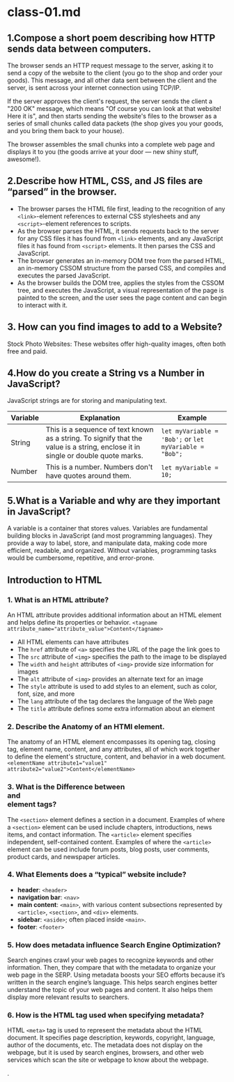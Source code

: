 # class-01.md


## 1.Compose a short poem describing how HTTP sends data between computers.
The browser sends an HTTP request message to the server, asking it to send a copy of the website to the client (you go to the shop and order your goods). This message, and all other data sent between the client and the server, is sent across your internet connection using TCP/IP.

If the server approves the client's request, the server sends the client a "200 OK" message, which means "Of course you can look at that website! Here it is", and then starts sending the website's files to the browser as a series of small chunks called data packets (the shop gives you your goods, and you bring them back to your house).

The browser assembles the small chunks into a complete web page and displays it to you (the goods arrive at your door — new shiny stuff, awesome!).

## 2.Describe how HTML, CSS, and JS files are “parsed” in the browser.
- The browser parses the HTML file first, leading to the recognition of any `<link>`-element references to external CSS stylesheets and any `<script>`-element references to scripts.
- As the browser parses the HTML, it sends requests back to the server for any CSS files it has found from `<link>` elements, and any JavaScript files it has found from `<script>` elements. It then parses the CSS and JavaScript.
- The browser generates an in-memory DOM tree from the parsed HTML, an in-memory CSSOM structure from the parsed CSS, and compiles and executes the parsed JavaScript.
- As the browser builds the DOM tree, applies the styles from the CSSOM tree, and executes the JavaScript, a visual representation of the page is painted to the screen, and the user sees the page content and can begin to interact with it.

## 3. How can you find images to add to a Website?
Stock Photo Websites: These websites offer high-quality images, often both free and paid.

## 4.How do you create a String vs a Number in JavaScript?
JavaScript strings are for storing and manipulating text.

| Variable | Explanation                                                                                   | Example                                       |
|----------|-----------------------------------------------------------------------------------------------|-----------------------------------------------|
| String   | This is a sequence of text known as a string. To signify that the value is a string, enclose it in single or double quote marks. | `let myVariable = 'Bob';` or `let myVariable = "Bob";` |
| Number   | This is a number. Numbers don't have quotes around them.                                      | `let myVariable = 10;`                        |

## 5.What is a Variable and why are they important in JavaScript?
A variable is a container that stores values. Variables are fundamental building blocks in JavaScript (and most programming languages). They provide a way to label, store, and manipulate data, making code more efficient, readable, and organized. Without variables, programming tasks would be cumbersome, repetitive, and error-prone.

## Introduction to HTML

### 1. What is an HTML attribute?
An HTML attribute provides additional information about an HTML element and helps define its properties or behavior. `<tagname attribute_name="attribute_value">Content</tagname>`
- All HTML elements can have attributes
- The `href` attribute of `<a>` specifies the URL of the page the link goes to
- The `src` attribute of `<img>` specifies the path to the image to be displayed
- The `width` and `height` attributes of `<img>` provide size information for images
- The `alt` attribute of `<img>` provides an alternate text for an image
- The `style` attribute is used to add styles to an element, such as color, font, size, and more
- The `lang` attribute of the <html> tag declares the language of the Web page
- The `title` attribute defines some extra information about an element


### 2. Describe the Anatomy of an HTMl element.
The anatomy of an HTML element encompasses its opening tag, closing tag, element name, content, and any attributes, all of which work together to define the element's structure, content, and behavior in a web document. `<elementName attribute1="value1" attribute2="value2">Content</elementName>`

### 3. What is the Difference between <article> and <section> element tags?
The `<section>` element defines a section in a document. Examples of where a `<section>` element can be used include chapters, introductions, news items, and contact information. The `<article>` element specifies independent, self-contained content. Examples of where the `<article>` element can be used include forum posts, blog posts, user comments, product cards, and newspaper articles.

### 4. What Elements does a “typical” website include?
- **header**: `<header>`
- **navigation bar**: `<nav>`
- **main content**: `<main>`, with various content subsections represented by `<article>`, `<section>`, and `<div>` elements.
- **sidebar**: `<aside>`; often placed inside `<main>`.
- **footer**: `<footer>`

### 5. How does metadata influence Search Engine Optimization?
Search engines crawl your web pages to recognize keywords and other information. Then, they compare that with the metadata to organize your web page in the SERP. Using metadata boosts your SEO efforts because it’s written in the search engine’s language. This helps search engines better understand the topic of your web pages and content. It also helps them display more relevant results to searchers.

### 6. How is the <meta> HTML tag used when specifying metadata?
HTML `<meta>` tag is used to represent the metadata about the HTML document. It specifies page description, keywords, copyright, language, author of the documents, etc. The metadata does not display on the webpage, but it is used by search engines, browsers, and other web services which scan the site or webpage to know about the webpage.

























.

